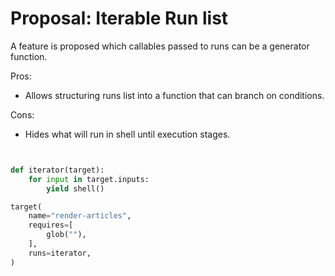 # Proposal: Iterable Run list

A feature is proposed which callables passed to runs can be a generator function.

Pros:

- Allows structuring runs list into a function that can branch on conditions.

Cons:

- Hides what will run in shell until execution stages.

```python


def iterator(target):
    for input in target.inputs:
        yield shell()

target(
    name="render-articles",
    requires=[
        glob(""),
    ],
    runs=iterator,
)
```
